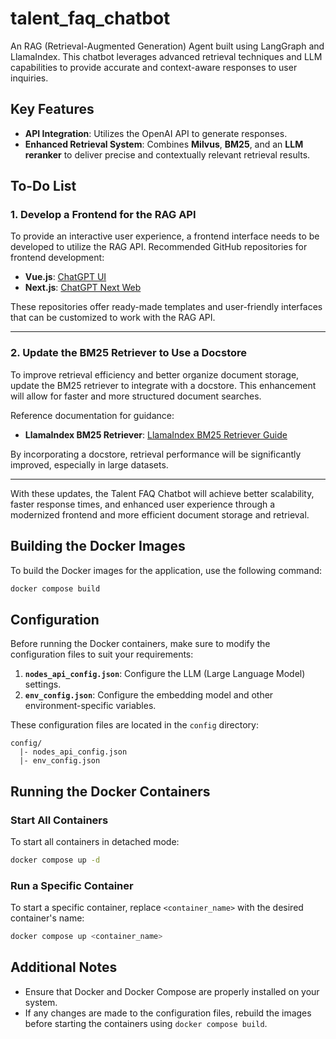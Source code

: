 # talent_faq_chatbot

An RAG (Retrieval-Augmented Generation) Agent built using LangGraph and LlamaIndex. This chatbot leverages advanced retrieval techniques and LLM capabilities to provide accurate and context-aware responses to user inquiries.

## Key Features
- **API Integration**: Utilizes the OpenAI API to generate responses.
- **Enhanced Retrieval System**: Combines **Milvus**, **BM25**, and an **LLM reranker** to deliver precise and contextually relevant retrieval results.

## To-Do List

### 1. Develop a Frontend for the RAG API
To provide an interactive user experience, a frontend interface needs to be developed to utilize the RAG API. Recommended GitHub repositories for frontend development:

- **Vue.js**: [ChatGPT UI](https://github.com/WongSaang/chatgpt-ui)
- **Next.js**: [ChatGPT Next Web](https://github.com/ChatGPTNextWeb/ChatGPT-Next-Web)

These repositories offer ready-made templates and user-friendly interfaces that can be customized to work with the RAG API.

---

### 2. Update the BM25 Retriever to Use a Docstore
To improve retrieval efficiency and better organize document storage, update the BM25 retriever to integrate with a docstore. This enhancement will allow for faster and more structured document searches.

Reference documentation for guidance:
- **LlamaIndex BM25 Retriever**: [LlamaIndex BM25 Retriever Guide](https://docs.llamaindex.ai/en/stable/examples/retrievers/bm25_retriever/)

By incorporating a docstore, retrieval performance will be significantly improved, especially in large datasets.

---

With these updates, the Talent FAQ Chatbot will achieve better scalability, faster response times, and enhanced user experience through a modernized frontend and more efficient document storage and retrieval.


## Building the Docker Images
To build the Docker images for the application, use the following command:
```bash
docker compose build
```

## Configuration
Before running the Docker containers, make sure to modify the configuration files to suit your requirements:

1. **`nodes_api_config.json`**: Configure the LLM (Large Language Model) settings.
2. **`env_config.json`**: Configure the embedding model and other environment-specific variables.

These configuration files are located in the `config` directory:
```
config/
  |- nodes_api_config.json
  |- env_config.json
```

## Running the Docker Containers

### Start All Containers
To start all containers in detached mode:
```bash
docker compose up -d
```

### Run a Specific Container
To start a specific container, replace `<container_name>` with the desired container's name:
```bash
docker compose up <container_name>
```

## Additional Notes
- Ensure that Docker and Docker Compose are properly installed on your system.
- If any changes are made to the configuration files, rebuild the images before starting the containers using `docker compose build`.

